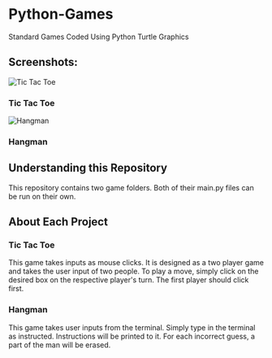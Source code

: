 # Python-Games
Standard Games Coded Using Python Turtle Graphics

## Screenshots:

![Tic Tac Toe](https://user-images.githubusercontent.com/120439586/209495813-804a8e03-7efd-4f5b-8f08-ab96d9f0722a.png)
### Tic Tac Toe

![Hangman](https://user-images.githubusercontent.com/120439586/209494284-06eab470-0248-41b4-bb96-d1159e300fbb.png)
### Hangman


## Understanding this Repository

This repository contains two game folders. Both of their main.py files can be run on their own.


## About Each Project

### Tic Tac Toe
This game takes inputs as mouse clicks. It is designed as a two player game and takes the user input of two people.
To play a move, simply click on the desired box on the respective player's turn. The first player should click first.

### Hangman
This game takes user inputs from the terminal. Simply type in the terminal as instructed. Instructions will be printed
to it. For each incorrect guess, a part of the man will be erased.
